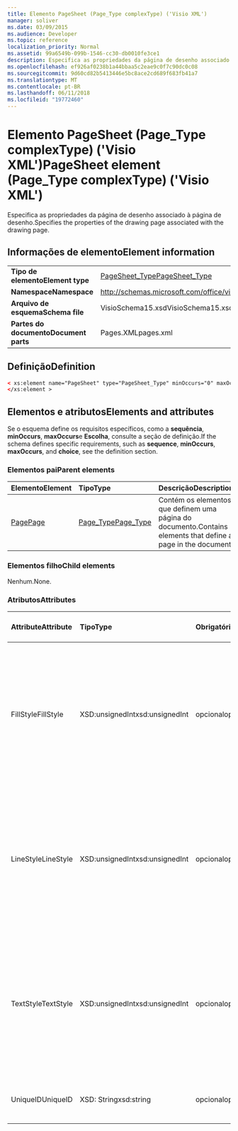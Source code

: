 ```yaml
---
title: Elemento PageSheet (Page_Type complexType) ('Visio XML')
manager: soliver
ms.date: 03/09/2015
ms.audience: Developer
ms.topic: reference
localization_priority: Normal
ms.assetid: 99a6549b-099b-1546-cc30-db0010fe3ce1
description: Especifica as propriedades da página de desenho associado à página de desenho.
ms.openlocfilehash: ef926af0238b1a44bbaa5c2eae9c0f7c90dc0c08
ms.sourcegitcommit: 9d60cd82b5413446e5bc8ace2cd689f683fb41a7
ms.translationtype: MT
ms.contentlocale: pt-BR
ms.lasthandoff: 06/11/2018
ms.locfileid: "19772460"
---
```

# <a name="pagesheet-element-pagetype-complextype-visio-xml"></a><span data-ttu-id="48076-103">Elemento PageSheet (Page_Type complexType) ('Visio XML')</span><span class="sxs-lookup"><span data-stu-id="48076-103">PageSheet element (Page_Type complexType) ('Visio XML')</span></span>

<span data-ttu-id="48076-104">Especifica as propriedades da página de desenho associado à página de desenho.</span><span class="sxs-lookup"><span data-stu-id="48076-104">Specifies the properties of the drawing page associated with the drawing page.</span></span>
  
## <a name="element-information"></a><span data-ttu-id="48076-105">Informações de elemento</span><span class="sxs-lookup"><span data-stu-id="48076-105">Element information</span></span>

|||
|:-----|:-----|
|<span data-ttu-id="48076-106">**Tipo de elemento**</span><span class="sxs-lookup"><span data-stu-id="48076-106">**Element type**</span></span> <br/> |[<span data-ttu-id="48076-107">PageSheet_Type</span><span class="sxs-lookup"><span data-stu-id="48076-107">PageSheet_Type</span></span>](pagesheet_type-complextypevisio-xml.md) <br/> |
|<span data-ttu-id="48076-108">**Namespace**</span><span class="sxs-lookup"><span data-stu-id="48076-108">**Namespace**</span></span> <br/> |http://schemas.microsoft.com/office/visio/2012/main  <br/> |
|<span data-ttu-id="48076-109">**Arquivo de esquema**</span><span class="sxs-lookup"><span data-stu-id="48076-109">**Schema file**</span></span> <br/> |<span data-ttu-id="48076-110">VisioSchema15.xsd</span><span class="sxs-lookup"><span data-stu-id="48076-110">VisioSchema15.xsd</span></span>  <br/> |
|<span data-ttu-id="48076-111">**Partes do documento**</span><span class="sxs-lookup"><span data-stu-id="48076-111">**Document parts**</span></span> <br/> |<span data-ttu-id="48076-112">Pages.XML</span><span class="sxs-lookup"><span data-stu-id="48076-112">pages.xml</span></span>  <br/> |
   
## <a name="definition"></a><span data-ttu-id="48076-113">Definição</span><span class="sxs-lookup"><span data-stu-id="48076-113">Definition</span></span>

```XML
< xs:element name="PageSheet" type="PageSheet_Type" minOccurs="0" maxOccurs="1" >
</xs:element > 
```

## <a name="elements-and-attributes"></a><span data-ttu-id="48076-114">Elementos e atributos</span><span class="sxs-lookup"><span data-stu-id="48076-114">Elements and attributes</span></span>

<span data-ttu-id="48076-115">Se o esquema define os requisitos específicos, como a **sequência**, **minOccurs**, **maxOccurs**e **Escolha**, consulte a seção de definição.</span><span class="sxs-lookup"><span data-stu-id="48076-115">If the schema defines specific requirements, such as **sequence**, **minOccurs**, **maxOccurs**, and **choice**, see the definition section.</span></span> 
  
### <a name="parent-elements"></a><span data-ttu-id="48076-116">Elementos pai</span><span class="sxs-lookup"><span data-stu-id="48076-116">Parent elements</span></span>

|<span data-ttu-id="48076-117">**Elemento**</span><span class="sxs-lookup"><span data-stu-id="48076-117">**Element**</span></span>|<span data-ttu-id="48076-118">**Tipo**</span><span class="sxs-lookup"><span data-stu-id="48076-118">**Type**</span></span>|<span data-ttu-id="48076-119">**Descrição**</span><span class="sxs-lookup"><span data-stu-id="48076-119">**Description**</span></span>|
|:-----|:-----|:-----|
|[<span data-ttu-id="48076-120">Page</span><span class="sxs-lookup"><span data-stu-id="48076-120">Page</span></span>](page-element-pages_type-complextypevisio-xml.md) <br/> |[<span data-ttu-id="48076-121">Page_Type</span><span class="sxs-lookup"><span data-stu-id="48076-121">Page_Type</span></span>](page_type-complextypevisio-xml.md) <br/> |<span data-ttu-id="48076-122">Contém os elementos que definem uma página do documento.</span><span class="sxs-lookup"><span data-stu-id="48076-122">Contains elements that define a page in the document.</span></span>  <br/> |
   
### <a name="child-elements"></a><span data-ttu-id="48076-123">Elementos filho</span><span class="sxs-lookup"><span data-stu-id="48076-123">Child elements</span></span>

<span data-ttu-id="48076-124">Nenhum.</span><span class="sxs-lookup"><span data-stu-id="48076-124">None.</span></span>
  
### <a name="attributes"></a><span data-ttu-id="48076-125">Atributos</span><span class="sxs-lookup"><span data-stu-id="48076-125">Attributes</span></span>

|<span data-ttu-id="48076-126">**Attribute**</span><span class="sxs-lookup"><span data-stu-id="48076-126">**Attribute**</span></span>|<span data-ttu-id="48076-127">**Tipo**</span><span class="sxs-lookup"><span data-stu-id="48076-127">**Type**</span></span>|<span data-ttu-id="48076-128">**Obrigatório**</span><span class="sxs-lookup"><span data-stu-id="48076-128">**Required**</span></span>|<span data-ttu-id="48076-129">**Descrição**</span><span class="sxs-lookup"><span data-stu-id="48076-129">**Description**</span></span>|<span data-ttu-id="48076-130">**Valores possíveis**</span><span class="sxs-lookup"><span data-stu-id="48076-130">**Possible values**</span></span>|
|:-----|:-----|:-----|:-----|:-----|
|<span data-ttu-id="48076-131">FillStyle</span><span class="sxs-lookup"><span data-stu-id="48076-131">FillStyle</span></span>  <br/> |<span data-ttu-id="48076-132">XSD:unsignedInt</span><span class="sxs-lookup"><span data-stu-id="48076-132">xsd:unsignedInt</span></span>  <br/> |<span data-ttu-id="48076-133">opcional</span><span class="sxs-lookup"><span data-stu-id="48076-133">optional</span></span>  <br/> |<span data-ttu-id="48076-134">Especifica a ID da folha de estilos a partir dos quais herdam a formatação de preenchimento.</span><span class="sxs-lookup"><span data-stu-id="48076-134">Specifies the ID of the style sheet from which to inherit fill formatting.</span></span> <span data-ttu-id="48076-135">Ela deve ser o valor do atributo **ID** associado a um **StyleSheet_Type** no desenho.</span><span class="sxs-lookup"><span data-stu-id="48076-135">It MUST be the value of the **ID** attribute associated with a **StyleSheet_Type** in the drawing.</span></span>  <br/> |<span data-ttu-id="48076-136">Valores do tipo xsd:unsignedInt.</span><span class="sxs-lookup"><span data-stu-id="48076-136">Values of the xsd:unsignedInt type.</span></span>  <br/> |
|<span data-ttu-id="48076-137">LineStyle</span><span class="sxs-lookup"><span data-stu-id="48076-137">LineStyle</span></span>  <br/> |<span data-ttu-id="48076-138">XSD:unsignedInt</span><span class="sxs-lookup"><span data-stu-id="48076-138">xsd:unsignedInt</span></span>  <br/> |<span data-ttu-id="48076-139">opcional</span><span class="sxs-lookup"><span data-stu-id="48076-139">optional</span></span>  <br/> |<span data-ttu-id="48076-140">Especifica a ID da folha de estilos a partir dos quais herdam a formatação de linha.</span><span class="sxs-lookup"><span data-stu-id="48076-140">Specifies the ID of the style sheet from which to inherit line formatting.</span></span> <span data-ttu-id="48076-141">Ela deve ser o valor do atributo **ID** associado a um **StyleSheet_Type** no desenho.</span><span class="sxs-lookup"><span data-stu-id="48076-141">It MUST be the value of the **ID** attribute associated with a **StyleSheet_Type** in the drawing.</span></span>  <br/> |<span data-ttu-id="48076-142">Valores do tipo xsd:unsignedInt.</span><span class="sxs-lookup"><span data-stu-id="48076-142">Values of the xsd:unsignedInt type.</span></span>  <br/> |
|<span data-ttu-id="48076-143">TextStyle</span><span class="sxs-lookup"><span data-stu-id="48076-143">TextStyle</span></span>  <br/> |<span data-ttu-id="48076-144">XSD:unsignedInt</span><span class="sxs-lookup"><span data-stu-id="48076-144">xsd:unsignedInt</span></span>  <br/> |<span data-ttu-id="48076-145">opcional</span><span class="sxs-lookup"><span data-stu-id="48076-145">optional</span></span>  <br/> |<span data-ttu-id="48076-146">Especifica a ID da folha de estilos a partir dos quais herdam a formatação de texto.</span><span class="sxs-lookup"><span data-stu-id="48076-146">Specifies the ID of the style sheet from which to inherit text formatting.</span></span> <span data-ttu-id="48076-147">Ela deve ser o valor do atributo **ID** associado a um **StyleSheet_Type** no desenho.</span><span class="sxs-lookup"><span data-stu-id="48076-147">It MUST be the value of the **ID** attribute associated with a **StyleSheet_Type** in the drawing.</span></span>  <br/> |<span data-ttu-id="48076-148">Valores do tipo xsd:unsignedInt.</span><span class="sxs-lookup"><span data-stu-id="48076-148">Values of the xsd:unsignedInt type.</span></span>  <br/> |
|<span data-ttu-id="48076-149">UniqueID</span><span class="sxs-lookup"><span data-stu-id="48076-149">UniqueID</span></span>  <br/> |<span data-ttu-id="48076-150">XSD: String</span><span class="sxs-lookup"><span data-stu-id="48076-150">xsd:string</span></span>  <br/> |<span data-ttu-id="48076-151">opcional</span><span class="sxs-lookup"><span data-stu-id="48076-151">optional</span></span>  <br/> |<span data-ttu-id="48076-152">A ID exclusiva do elemento dentro de seu elemento pai.</span><span class="sxs-lookup"><span data-stu-id="48076-152">The unique ID of the element within its parent element.</span></span>  <br/> |<span data-ttu-id="48076-153">Valores do tipo xsd: String.</span><span class="sxs-lookup"><span data-stu-id="48076-153">Values of the xsd:string type.</span></span>  <br/> |
   

